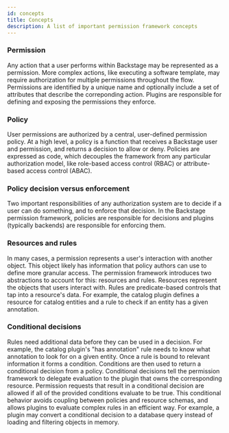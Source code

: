 ```yaml
---
id: concepts
title: Concepts
description: A list of important permission framework concepts
---
```


### Permission

Any action that a user performs within Backstage may be represented as a permission. More complex actions, like executing a software template, may require authorization for multiple permissions throughout the flow. Permissions are identified by a unique name and optionally include a set of attributes that describe the correponding action. Plugins are responsible for defining and exposing the permissions they enforce.

### Policy

User permissions are authorized by a central, user-defined permission policy. At a high level, a policy is a function that receives a Backstage user and permission, and returns a decision to allow or deny. Policies are expressed as code, which decouples the framework from any particular authorization model, like role-based access control (RBAC) or attribute-based access control (ABAC).

### Policy decision versus enforcement

Two important responsibilities of any authorization system are to decide if a user can do something, and to enforce that decision. In the Backstage permission framework, policies are responsible for decisions and plugins (typically backends) are responsible for enforcing them.

### Resources and rules

In many cases, a permission represents a user's interaction with another object. This object likely has information that policy authors can use to define more granular access. The permission framework introduces two abstractions to account for this: resources and rules. Resources represent the objects that users interact with. Rules are predicate-based controls that tap into a resource's data. For example, the catalog plugin defines a resource for catalog entities and a rule to check if an entity has a given annotation.

### Conditional decisions

Rules need additional data before they can be used in a decision. For example, the catalog plugin's "has annotation" rule needs to know what annotation to look for on a given entity. Once a rule is bound to relevant information it forms a condition. Conditions are then used to return a conditional decision from a policy. Conditional decisions tell the permission framework to delegate evaluation to the plugin that owns the corresponding resource. Permission requests that result in a conditional decision are allowed if all of the provided conditions evaluate to be true. This conditional behavior avoids coupling between policies and resource schemas, and allows plugins to evaluate complex rules in an efficient way. For example, a plugin may convert a conditional decision to a database query instead of loading and filtering objects in memory.
